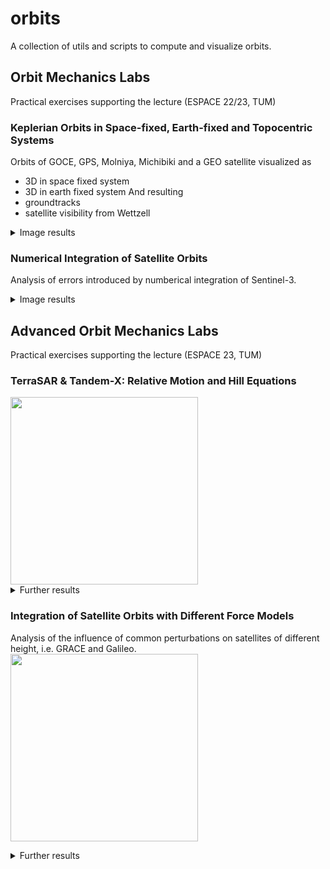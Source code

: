 # orbits

A collection of utils and scripts to compute and visualize orbits. 


## Orbit Mechanics Labs
Practical exercises supporting the lecture (ESPACE 22/23, TUM)

### Keplerian Orbits in Space-fixed, Earth-fixed and Topocentric Systems
Orbits of GOCE, GPS, Molniya, Michibiki and a GEO satellite visualized as
- 3D in space fixed system
- 3D in earth fixed system
And resulting 
- groundtracks
- satellite visibility from Wettzell
<details>
  <summary>Image results</summary>
 <table>
  <tr>
    <td> <img src="images/3D_orbit.png" height=300> </td>
    <td> <img src="images/efix_3d.png" height=300> </td>
  </tr>
  <tr>
    <td> <img src="images/ground_tracks.png" height=300> </td>
    <td> <img src="images/skyplot.png" height=300> </td>
  </tr>
</table> 
</details>

### Numerical Integration of Satellite Orbits
Analysis of errors introduced by numberical integration of Sentinel-3.
<details>
  <summary>Image results</summary>
 <table>
  <tr>
    <td> <img src="images/pos_undist_RSW_3x2.png" height=300> </td>
    <td> <img src="images/pos_dist_RSW_3x2.png" height=300> </td>
  </tr>
  <tr>
    <td> <img src="images/vel_undist_3x2.png" height=300> </td>
    <td> <img src="images/vel_dist_3x2.png" height=300> </td>
  </tr>
</table> 
</details>

## Advanced Orbit Mechanics Labs
Practical exercises supporting the lecture (ESPACE 23, TUM)

### TerraSAR & Tandem-X: Relative Motion and Hill Equations
<img src="images/difference_hill_relative_orbit.png" height=300>
<details>
  <summary>Further results</summary>
 <table>
  <tr>
    <td> <img src="images/motion_around_tSAR.png" height=300> </td>
    <td> <img src="images/motion_around_tSAR_from_hill.png" height=300> </td>
  </tr>
  <tr>
    <td colspan=2> <img src="images/position_diff_inert.png" height=400> </td>
  </tr>
</table> 
</details>

### Integration of Satellite Orbits with Different Force Models
Analysis of the influence of common perturbations on satellites of different height, i.e. GRACE and Galileo.
<img src="images/_summary_nOrderSunMoonGalileo.png" height=300>
<details>
  <summary>Further results</summary>
 <table>
  <tr>
    <td> <img src="images/rAC.png" height=300> </td>
    <td> <img src="images/rCH.png" height=300> </td>
  </tr>
  <tr>
    <td> <img src="images/rAC_orb.png" height=300> </td>
    <td> <img src="images/rCH_orb.png" height=300> </td>
  </tr>
</table> 
</details>
